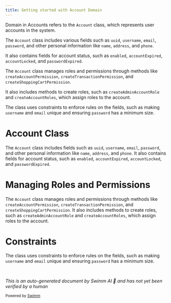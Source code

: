 ```yaml
---
title: Getting started with Account Domain
---
```

Domain in Accounts refers to the `Account` class, which represents user accounts in the system.

The `Account` class includes various fields such as `uuid`, `username`, `email`, `password`, and other personal information like `name`, `address`, and `phone`.

It also contains fields for account status, such as `enabled`, `accountExpired`, `accountLocked`, and `passwordExpired`.

The `Account` class manages roles and permissions through methods like `createAccountPermission`, `createTransactionPermission`, and `createShoppingCartPermission`.

It also includes methods to create roles, such as `createAdminAccountRole` and `createAccountRoles`, which assign roles to the account.

The class uses constraints to enforce rules on the fields, such as making `username` and `email` unique and ensuring `password` has a minimum size.

# Account Class

The `Account` class includes fields such as `uuid`, `username`, `email`, `password`, and other personal information like `name`, `address`, and `phone`. It also contains fields for account status, such as `enabled`, `accountExpired`, `accountLocked`, and `passwordExpired`.

# Managing Roles and Permissions

The `Account` class manages roles and permissions through methods like `createAccountPermission`, `createTransactionPermission`, and `createShoppingCartPermission`. It also includes methods to create roles, such as `createAdminAccountRole` and `createAccountRoles`, which assign roles to the account.

# Constraints

The class uses constraints to enforce rules on the fields, such as making `username` and `email` unique and ensuring `password` has a minimum size.

&nbsp;

*This is an auto-generated document by Swimm AI 🌊 and has not yet been verified by a human*

<SwmMeta version="3.0.0" repo-id="Z2l0aHViJTNBJTNBZ3JlZW5maWVsZC1lY29tbWVyY2UlM0ElM0FTd2ltbS1EZW1v" repo-name="greenfield-ecommerce" doc-type="overview"><sup>Powered by [Swimm](/)</sup></SwmMeta>
